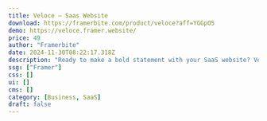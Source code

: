 ```yaml
---
title: Veloce — Saas Website
download: https://framerbite.com/product/veloce?aff=YGGpO5
demo: https://veloce.framer.website/
price: 49
author: "Framerbite"
date: 2024-11-30T08:22:17.318Z
description: "Ready to make a bold statement with your SaaS website? Veloce helps you stand out with its trendy, colorful design, setting the stage for a visually captivating user experience. The template offers 10 complete pages, showcasing your SaaS business in a modern, engaging way."
ssg: ["Framer"]
css: []
ui: []
cms: []
category: [Business, SaaS]
draft: false
---
```

